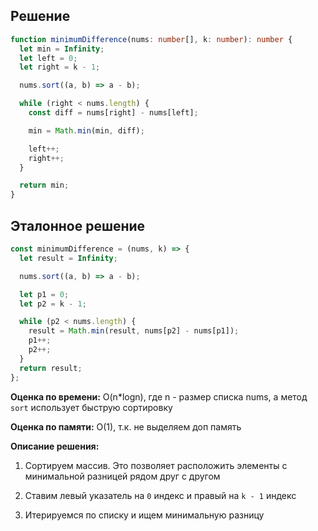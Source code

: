 ## Решение

```typescript
function minimumDifference(nums: number[], k: number): number {
  let min = Infinity;
  let left = 0;
  let right = k - 1;

  nums.sort((a, b) => a - b);

  while (right < nums.length) {
    const diff = nums[right] - nums[left];

    min = Math.min(min, diff);

    left++;
    right++;
  }

  return min;
}
```

## Эталонное решение

```javascript
const minimumDifference = (nums, k) => {
  let result = Infinity;

  nums.sort((a, b) => a - b);

  let p1 = 0;
  let p2 = k - 1;

  while (p2 < nums.length) {
    result = Math.min(result, nums[p2] - nums[p1]);
    p1++;
    p2++;
  }
  return result;
};
```

**Оценка по времени:** O(n\*logn), где n - размер списка nums, а метод `sort` использует быструю сортировку

**Оценка по памяти:** O(1), т.к. не выделяем доп память

**Описание решения:**

1. Сортируем массив. Это позволяет расположить элементы с минимальной разницей рядом друг с другом

2. Ставим левый указатель на `0` индекс и правый на `k - 1` индекс

3. Итерируемся по списку и ищем минимальную разницу
